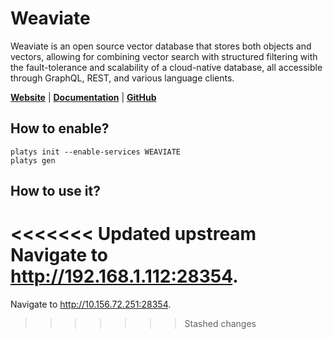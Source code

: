 # Weaviate

Weaviate is an open source vector database that stores both objects and vectors, allowing for combining vector search with structured filtering with the fault-tolerance and scalability of a cloud-native database, all accessible through GraphQL, REST, and various language clients. 

**[Website](https://weaviate.io/)** | **[Documentation](https://weaviate.io/developers/weaviate)** | **[GitHub](https://github.com/weaviate/weaviate)**

## How to enable?

```
platys init --enable-services WEAVIATE
platys gen
```

## How to use it?

<<<<<<< Updated upstream
Navigate to <http://192.168.1.112:28354>.
=======
Navigate to <http://10.156.72.251:28354>.
>>>>>>> Stashed changes
